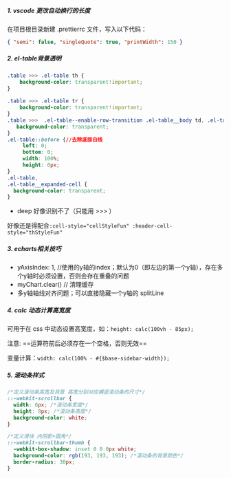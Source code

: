 ##### 1. vscode 更改自动换行的长度

在项目根目录新建 .prettierrc 文件，写入以下代码：

```json
{ "semi": false, "singleQuote": true, "printWidth": 150 }
```



##### 2. el-table背景透明

```css
.table >>> .el-table th {
    background-color: transparent!important;
}
 
.table >>> .el-table tr {
    background-color: transparent!important;
}
.table >>>  .el-table--enable-row-transition .el-table__body td, .el-table .cell{
   background-color: transparent;
}
.el-table::before {//去除底部白线
	 left: 0;
	 bottom: 0;
	 width: 100%;
	 height: 0px;
}
.el-table,
.el-table__expanded-cell {
  background-color: transparent;
}
```

- deep 好像识别不了（只能用 >>> ）

好像还是得配合`:cell-style="cellStyleFun" :header-cell-style="thStyleFun"`

##### 3. echarts相关技巧

- yAxisIndex: 1, //使用的y轴的index；默认为0（即左边的第一个y轴），存在多个y轴时必须设置，否则会存在重叠的问题
- myChart.clear()  // 清理缓存
- 多y轴轴线对齐问题；可以直接隐藏一个y轴的 splitLine



##### 4. calc 动态计算高宽度

可用于在 css 中动态设置高宽度，如：`height: calc(100vh - 85px);`

注意: ==运算符前后必须存在一个空格，否则无效==

变量计算：`width: calc(100% - #{$base-sidebar-width});`



##### 5. 滚动条样式

```css
/*定义滚动条高宽及背景 高宽分别对应横竖滚动条的尺寸*/
::-webkit-scrollbar { 
  width: 6px; /*滚动条宽度*/
  height: 8px; /*滚动条高度*/
  background-color: white;
}

/*定义滑块 内阴影+圆角*/
::-webkit-scrollbar-thumb { 
  -webkit-box-shadow: inset 0 0 0px white;
  background-color: rgb(193, 193, 193); /*滚动条的背景颜色*/
  border-radius: 30px;
}
```

